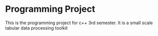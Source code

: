 # Programming Project
This is the programming project for c++ 3rd semester. It is a small scale tabular data processing toolkit
